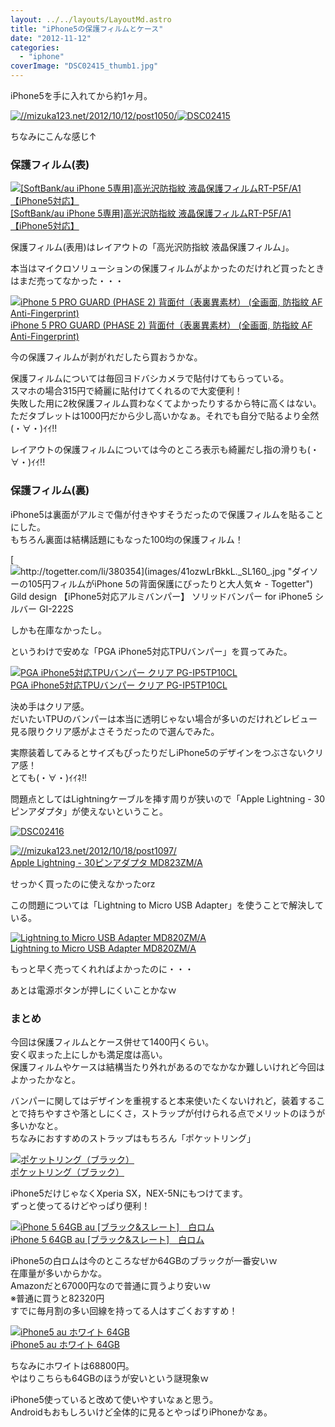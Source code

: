 ```yaml
---
layout: ../../layouts/LayoutMd.astro
title: "iPhone5の保護フィルムとケース"
date: "2012-11-12"
categories: 
  - "iphone"
coverImage: "DSC02415_thumb1.jpg"
---
```


iPhone5を手に入れてから約1ヶ月。

[![//mizuka123.net/2012/10/12/post1050/](images/DSC02415.jpg "とうとうiPhone5を手に入れた » みずかるちゃー | みずかるちゃー")![DSC02415](images/DSC02415_thumb.jpg "DSC02415")](//mizuka123.net/2012/10/12/post1050/)

ちなみにこんな感じ↑

### 保護フィルム(表)

[![[SoftBank/au iPhone 5専用]高光沢防指紋 液晶保護フィルムRT-P5F/A1【iPhone5対応】](images/51HN3LFrJPL._SL160_.jpg)  
\[SoftBank/au iPhone 5専用\]高光沢防指紋 液晶保護フィルムRT-P5F/A1【iPhone5対応】  
](https://www.amazon.co.jp/exec/obidos/ASIN/B009A6BH9S/mizuka123-22/ref=nosim)

保護フィルム(表用)はレイアウトの「高光沢防指紋 液晶保護フィルム」。

本当はマイクロソリューションの保護フィルムがよかったのだけれど買ったときはまだ売ってなかった・・・

[![iPhone 5 PRO GUARD (PHASE 2) 背面付（表裏異素材） (全画面, 防指紋 AF Anti-Fingerprint)](images/51WNBlc6HjL._SL160_.jpg)  
iPhone 5 PRO GUARD (PHASE 2) 背面付（表裏異素材） (全画面, 防指紋 AF Anti-Fingerprint)  
](https://www.amazon.co.jp/exec/obidos/ASIN/B00A1O1L7Q/mizuka123-22/ref=nosim)

  
今の保護フィルムが剥がれだしたら買おうかな。

保護フィルムについては毎回ヨドバシカメラで貼付けてもらっている。  
スマホの場合315円で綺麗に貼付けてくれるので大変便利！  
失敗した用に2枚保護フィルム買わなくてよかったりするから特に高くはない。  
ただタブレットは1000円だから少し高いかなぁ。それでも自分で貼るより全然(・∀・)ｲｲ!!

レイアウトの保護フィルムについては今のところ表示も綺麗だし指の滑りも(・∀・)ｲｲ!!

### 保護フィルム(裏)

iPhone5は裏面がアルミで傷が付きやすそうだったので保護フィルムを貼ることにした。  
もちろん裏面は結構話題にもなった100均の保護フィルム！

[![http://togetter.com/li/380354](images/41ozwLrBkkL._SL160_.jpg "ダイソーの105円フィルムがiPhone 5の背面保護にぴったりと大人気☆ - Togetter")  
Gild design 【iPhone5対応アルミバンパー】 ソリッドバンパー for iPhone5 シルバー GI-222S  
](http://togetter.com/li/380354)

しかも在庫なかったし。

というわけで安めな「PGA iPhone5対応TPUバンパー」を買ってみた。

[![PGA iPhone5対応TPUバンパー クリア PG-IP5TP10CL](images/31p9VYVAuDL._SL160_.jpg)  
PGA iPhone5対応TPUバンパー クリア PG-IP5TP10CL  
](https://www.amazon.co.jp/exec/obidos/ASIN/B009A4VDLC/mizuka123-22/ref=nosim)

決め手はクリア感。  
だいたいTPUのバンパーは本当に透明じゃない場合が多いのだけれどレビュー見る限りクリア感がよさそうだったので選んでみた。

実際装着してみるとサイズもぴったりだしiPhone5のデザインをつぶさないクリア感！  
とても(・∀・)ｲｲﾈ!!

問題点としてはLightningケーブルを挿す周りが狭いので「Apple Lightning - 30ピンアダプタ」が使えないということ。

[![DSC02416](images/DSC02416_thumb.jpg "DSC02416")](//mizuka123.net/wp-content/uploads/2012/11/DSC02416.jpg)

[![//mizuka123.net/2012/10/18/post1097/](images/21%2BbaU9ko1L._SL160_.jpg "「Apple Lightning – 30ピンアダプタ」が届いた » みずかるちゃー | みずかるちゃー")  
Apple Lightning - 30ピンアダプタ MD823ZM/A  
](//mizuka123.net/2012/10/18/post1097/)

せっかく買ったのに使えなかったorz

この問題については「Lightning to Micro USB Adapter」を使うことで解決している。

[![Lightning to Micro USB Adapter MD820ZM/A](images/1114-yQfnjL._SL160_.jpg)  
Lightning to Micro USB Adapter MD820ZM/A  
](https://www.amazon.co.jp/exec/obidos/ASIN/B009LKSJS0/mizuka123-22/ref=nosim)

もっと早く売ってくれればよかったのに・・・

あとは電源ボタンが押しにくいことかなｗ

### まとめ

今回は保護フィルムとケース併せて1400円くらい。  
安く収まった上にしかも満足度は高い。  
保護フィルムやケースは結構当たり外れがあるのでなかなか難しいけれど今回はよかったかなと。

バンパーに関してはデザインを重視すると本来使いたくないけれど，装着することで持ちやすさや落としにくさ，ストラップが付けられる点でメリットのほうが多いかなと。  
ちなみにおすすめのストラップはもちろん「ポケットリング」

[![ポケットリング（ブラック）](images/11xNJCNsWmL._SL160_.jpg)  
ポケットリング（ブラック）  
](https://www.amazon.co.jp/exec/obidos/ASIN/B001VJ2OT4/mizuka123-22/ref=nosim)

iPhone5だけじゃなくXperia SX，NEX-5Nにもつけてます。  
ずっと使ってるけどやっぱり便利！

[![iPhone 5 64GB au [ブラック&スレート]　白ロム](images/31togT2BdoL._SL160_.jpg)  
iPhone 5 64GB au \[ブラック&スレート\]　白ロム  
](https://www.amazon.co.jp/exec/obidos/ASIN/B009KED5E0/mizuka123-22/ref=nosim)

iPhone5の白ロムは今のところなぜか64GBのブラックが一番安いｗ  
在庫量が多いからかな。  
Amazonだと67000円なので普通に買うより安いｗ  
※普通に買うと82320円  
すでに毎月割の多い回線を持ってる人はすごくおすすめ！

[![iPhone5 au ホワイト 64GB](images/41VdDl86j-L._SL160_.jpg)  
iPhone5 au ホワイト 64GB  
](https://www.amazon.co.jp/exec/obidos/ASIN/B009FRHRZ0/mizuka123-22/ref=nosim)

ちなみにホワイトは68800円。  
やはりこちらも64GBのほうが安いという謎現象ｗ

iPhone5使っていると改めて使いやすいなぁと思う。  
Androidもおもしろいけど全体的に見るとやっぱりiPhoneかなぁ。
